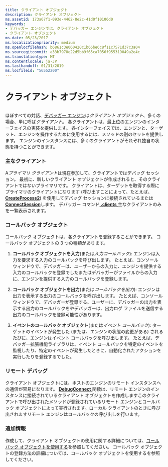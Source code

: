 ```yaml
---
title: クライアント オブジェクト
description: クライアント オブジェクト
ms.assetid: 173a67f1-093e-4462-8e2c-41d0f10106d0
keywords:
- デバッガー エンジンでは、クライアント オブジェクト
- クライアント オブジェクト
ms.date: 05/23/2017
ms.localizationpriority: medium
ms.openlocfilehash: b6861c3e060420c1b66be6c8f11c7571d37c3a04
ms.sourcegitcommit: a33b7978e22d5bb9f65ca7056f955319049a2e4c
ms.translationtype: MT
ms.contentlocale: ja-JP
ms.lasthandoff: 01/31/2019
ms.locfileid: "56552200"
---
```

# <a name="client-objects"></a>クライアント オブジェクト


## <span id="client-objects"></span><span id="CLIENT_OBJECTS"></span>


ほぼすべての対話、[デバッガー エンジン](introduction.md#debugger-engine)は*クライアント オブジェクト*、多くの場合、単に呼ば*クライアント*。 各クライアントは、最上位のエンジンのインターフェイスの実装を提供します。 各インターフェイスでは、エンジンと、ターゲット、エンジンを操作するために使用するには、メソッドの別のセットを提供します。 エンジンのインスタンスには、多くのクライアントがそれぞれ独自の状態を持つことができます。

### <a name="span-idprimary-clientsspanspan-idprimaryclientsspanprimary-clients"></a><span id="primary-clients"></span><span id="PRIMARY_CLIENTS"></span>主なクライアント

A*プライマリ クライアント*は現在参加して、クライアントではデバッグ セッション。 最初に、新しいクライアント オブジェクトが作成されると、そのクライアントではないプライマリです。 クライアントは、ターゲットを取得する際にプライマリのクライアントになります (呼び出すことによって、たとえば、 [ **CreateProcess2**](https://msdn.microsoft.com/library/windows/hardware/ff539323)) を使用してデバッグ セッションに接続されているまたは[ **ConnectSession**](https://msdn.microsoft.com/library/windows/hardware/ff539245)します。 デバッガー コマンド[ **.clients** ](-clients--list-debugging-clients-.md)主なクライアントのみを一覧表示されます。

### <a name="span-idcallback-objectsspanspan-idcallbackobjectsspancallback-objects"></a><span id="callback-objects"></span><span id="CALLBACK_OBJECTS"></span>コールバック オブジェクト

コールバック オブジェクトは、各クライアントを登録することができます。 コールバック オブジェクトの 3 つの種類があります。

1.  **コールバック オブジェクトを入力**(または*入力コールバック*): エンジンは入力を要求する入力のコールバックを呼び出します。 たとえば、コンソール ウィンドウで、デバッガーは、ユーザーからの入力に、エンジンを提供する入力のコールバックを登録でしたまたはデバッガーがファイルからの入力に、エンジンを提供する入力のコールバックを登録します。

2.  **コールバック オブジェクトを出力**(または*コールバックを出力*): エンジンは出力を表示する出力のコールバックを呼び出します。 たとえば、コンソール ウィンドウで、デバッガーが登録する、ユーザーに、デバッガーの出力を表示する出力のコールバックをやデバッガーは、出力ログ ファイルを送信する出力のコールバックを登録可能性があります。

3.  **イベントのコールバック オブジェクト**(または*イベント コールバック*): ターゲットのイベントが発生した (または、エンジンの状態の変更がある) されるたびに、エンジンはイベント コールバックを呼び出します。 たとえば、デバッガー拡張機能ライブラリは、イベント コールバックを特定のイベントを監視したり、特定のイベントが発生したときに、自動化されたアクションを実行したりを登録するでした。

### <a name="span-idremote-debuggingspanspan-idremotedebuggingspanremote-debugging"></a><span id="remote-debugging"></span><span id="REMOTE_DEBUGGING"></span>リモート デバッグ

クライアント オブジェクトには、ホストのエンジンのリモート インスタンスへの通信が容易になります。 [ **DebugConnect** ](https://msdn.microsoft.com/library/windows/hardware/ff540465)関数は、リモート エンジンのインスタンスに接続されているクライアント オブジェクトを作成しますこのクライアントで呼び出されたメソッドが登録されているリモート エンジンとコールバック オブジェクトによって実行されます。ローカル クライアントのときに呼び出されますリモート エンジンはコールバックの呼び出しを行います。

### <a name="span-idadditional-informationspanspan-idadditionalinformationspanadditional-information"></a><span id="additional-information"></span><span id="ADDITIONAL_INFORMATION"></span>追加情報

作成して、クライアント オブジェクトの使用に関する詳細については、[コールバック オブジェクトを使用する](using-callback-objects.md)を参照してください。 コールバック オブジェクトの登録方法の詳細については、コールバック オブジェクトを使用するを参照してください。

 

 





